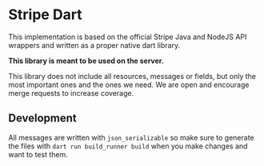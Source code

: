 # Stripe Dart

This implementation is based on the official Stripe Java and NodeJS API wrappers
and written as a proper native dart library.

**This library is meant to be used on the server.**

This library does not include all resources, messages or fields, but only the
most important ones and the ones we need. We are open and encourage merge
requests to increase coverage.

## Development

All messages are written with `json_serializable` so make sure to generate the
files with `dart run build_runner build` when you make changes and want to test
them.